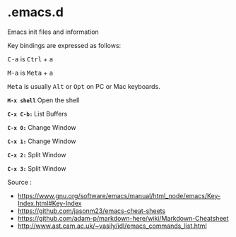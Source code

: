 # .emacs.d
Emacs init files and information

Key bindings are expressed as follows:

<kbd>C-a</kbd> is <kbd>Ctrl</kbd> + <kbd>a</kbd>

<kbd>M-a</kbd> is <kbd>Meta</kbd> + <kbd>a</kbd>

<kbd>Meta</kbd> is usually <kbd>Alt</kbd> or <kbd>Opt</kbd> on PC or Mac keyboards.


<b> `M-x shell` </b> Open the shell

<b> `C-x C-b:` </b>	List Buffers

<b> `C-x 0:` </b>	 	Change Window

<b> `C-x 1:` </b>	 	Change Window

<b> `C-x 2:` </b>	 	Split Window

<b> `C-x 3:` </b>	 	Split Window

Source : 
- https://www.gnu.org/software/emacs/manual/html_node/emacs/Key-Index.html#Key-Index
- https://github.com/jasonm23/emacs-cheat-sheets
- https://github.com/adam-p/markdown-here/wiki/Markdown-Cheatsheet
- http://www.ast.cam.ac.uk/~vasily/idl/emacs_commands_list.html

